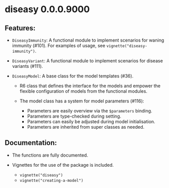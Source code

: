 # diseasy 0.0.0.9000

## Features:

* `DiseasyImmunity`: A functional module to implement scenarios for waning immunity (#101).
  For examples of usage, see `vignette("diseasy-immunity")`.

* `DiseasyVariant`: A functional module to implement scenarios for disease variants (#111).

* `DiseasyModel`: A base class for the model templates (#36).
  * R6 class that defines the interface for the models and empower the flexible configuration of models from the
    functional modules.

  * The model class has a system for model parameters (#116):
    * Parameters are easily overview via the `$parameters` binding.
    * Parameters are type-checked during setting.
    * Parameters can easily be adjusted during model initialisation.
    * Parameters are inherited from super classes as needed.

## Documentation:

* The functions are fully documented.

* Vignettes for the use of the package is included.
  - `vignette("diseasy")`
  - `vignette("creating-a-model")`
